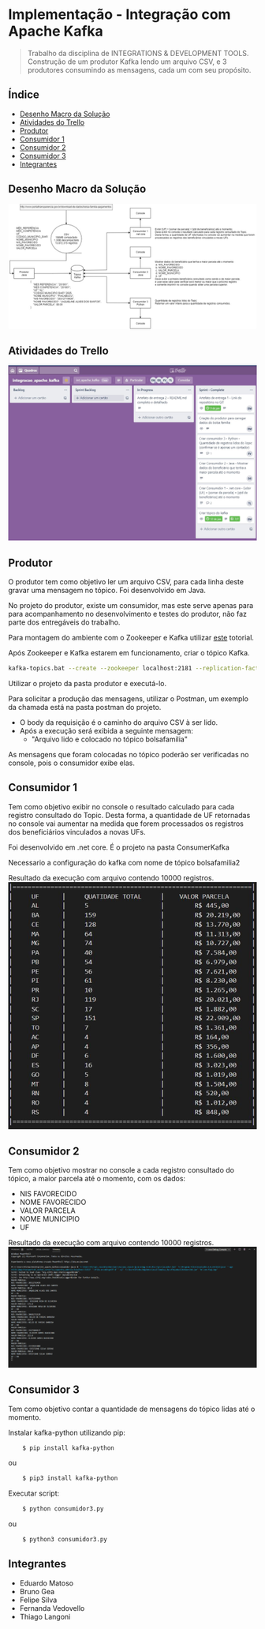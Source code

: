 # Implementação - Integração com Apache Kafka
> Trabalho da disciplina de INTEGRATIONS & DEVELOPMENT TOOLS. Construção de um produtor Kafka lendo um arquivo CSV, e 3 produtores consumindo as mensagens, cada um com seu propósito.

## Índice
* [Desenho Macro da Solução](#Desenho%20Macro%20da%20Solução)
* [Atividades do Trello](#Atividades%20do%20Trello)
* [Produtor](#produtor)
* [Consumidor 1](#consumidor%201)
* [Consumidor 2](#consumidor%202)
* [Consumidor 3](#consumidor%203)
* [Integrantes](#integrantes)


## Desenho Macro da Solução
![Visao Macro](./img/VisaoMacro.jpg)

## Atividades do Trello
![Atividades Trello](./img/Trello.JPG)

## Produtor

O produtor tem como objetivo ler um arquivo CSV, para cada linha deste gravar uma mensagem no tópico. Foi desenvolvido em Java.

No projeto do produtor, existe um consumidor, mas este serve apenas para para acompanhamento no desenvolvimento e testes do produtor, não faz parte dos entregáveis do trabalho.

Para montagem do ambiente com o Zookeeper e Kafka utilizar [este](https://towardsdatascience.com/running-zookeeper-kafka-on-windows-10-14fc70dcc771) totorial.

Após Zookeeper e Kafka estarem em funcionamento, criar o tópico Kafka.

```bash
kafka-topics.bat --create --zookeeper localhost:2181 --replication-factor 1 --partitions 1 --topic bolsafamilia2
```
Utilizar o projeto da pasta produtor e executá-lo.

Para solicitar a produção das mensagens, utilizar o Postman, um exemplo da chamada está na pasta postman do projeto.
* O body da requisição é o caminho do arquivo CSV à ser lido.
* Após a execução será exibida a seguinte mensagem:
    * "Arquivo lido e colocado no tópico bolsafamilia"

As mensagens que foram colocadas no tópico poderão ser verificadas no console, pois o consumidor exibe elas.


## Consumidor 1
Tem como objetivo exibir no console o resultado calculado para cada registro consultado do Topic. Desta forma, a quantidade de UF retornadas no console vai aumentar na medida que forem processados os registros dos beneficiários vinculados a novas UFs. 

Foi desenvolvido em .net core. É o projeto na pasta ConsumerKafka

Necessario a configuração do kafka com nome de tópico bolsafamilia2

Resultado da execução com arquivo contendo 10000 registros.
![Resultado Consumidor 1](./img/ResultadoConsumidor1.JPG)


## Consumidor 2
Tem como objetivo mostrar no console a cada registro consultado do tópico, a maior parcela até o momento, com os dados:
* NIS FAVORECIDO 
* NOME FAVORECIDO 
* VALOR PARCELA 
* NOME MUNICIPIO 
* UF  

Resultado da execução com arquivo contendo 10000 registros.
![Resultado Consumidor 1](./img/ResultadoConsumidor2.png)

## Consumidor 3
Tem como objetivo contar a quantidade de mensagens do tópico lidas até o momento.

Instalar kafka-python utilizando pip:
```bash
    $ pip install kafka-python
```
ou
```bash
    $ pip3 install kafka-python
```
Executar script:
```bash
    $ python consumidor3.py
```
ou
```bash
    $ python3 consumidor3.py
```

## Integrantes
* Eduardo Matoso
* Bruno Gea
* Felipe Silva
* Fernanda Vedovello
* Thiago Langoni